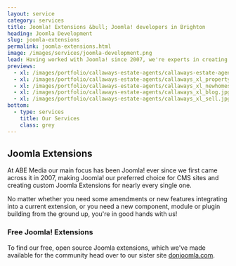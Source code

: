 ```yaml
---
layout: service
category: services
title: Joomla! Extensions &bull; Joomla! developers in Brighton
heading: Joomla Development
slug: joomla-extensions
permalink: joomla-extensions.html
image: /images/services/joomla-development.png
lead: Having worked with Joomla! since 2007, we're experts in creating innovative & easy-to-use Joomla components, modules, plugins & templates.
previews:
  - xl: /images/portfolio/callaways-estate-agents/callaways-estate-agents-homepage_xl.jpg
  - xl: /images/portfolio/callaways-estate-agents/callaways_xl_property.jpg
  - xl: /images/portfolio/callaways-estate-agents/callaways_xl_newhomes.jpg
  - xl: /images/portfolio/callaways-estate-agents/callaways_xl_blog.jpg
  - xl: /images/portfolio/callaways-estate-agents/callaways_xl_sell.jpg
bottom:
  - type: services
    title: Our Services
    class: grey
---
```


## Joomla Extensions

At ABE Media our main focus has been Joomla! ever since we first came across it in 2007, making Joomla! our preferred choice for CMS sites and creating custom Joomla Extensions for nearly every single one.

No matter whether you need some amendments or new features integrating into a current extension, or you need a new component, module or plugin building from the ground up, you're in good hands with us!

### Free Joomla! Extensions

To find our free, open source Joomla extensions, which we've made available for the community head over to our sister site [donjoomla.com](http://donjoomla.com).
